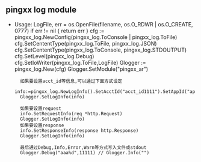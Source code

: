 ## pingxx log module

- Usage:
        LogFile, err = os.OpenFile(filename, os.O_RDWR | os.O_CREATE, 0777)
        if err != nil {
        	return err
        }
        cfg := pingxx_log.NewConfig(pingxx_log.ToConsole | pingxx_log.ToFile)
        cfg.SetCententType(pingxx_log.ToFile, pingxx_log.JSON)
        cfg.SetCententType(pingxx_log.ToConsole, pingxx_log.STDOUTPUT)
        cfg.SetLevel(pingxx_log.Debug)
        cfg.SetIoWriter(pingxx_log.ToFile,LogFile)
        Glogger := pingxx_log.New(cfg)
        Glogger.SetModule("pingxx_ar")
        
        如果要设置acct_id等信息,可以通过下面方式设定
        info:=pingxx_log.NewLogInfo().SetAcctId("acct_id1111").SetAppId("app_id222").SetChannel("alipay").SetMode(1).SetAgent("xxx").SetRefer("xxx").SetUrl("xxx")
        Glogger.SetLogInfo(info)
        
        如果要设置request
        info.SetRequestInfo(req *http.Request)
        Glogger.SetLogInfo(info)
        如果要设置response
        info.SetResponseInfo(response http.Response)
        Glogger.SetLogInfo(info)
        
        最后通过Debug,Info,Error,Warn等方式写入文件或stdout
        Glogger.Debug("aaa%d",11111) // Glogger.Info("")
    